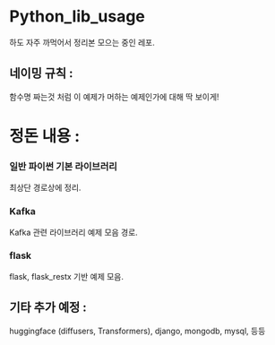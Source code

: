# Python_lib_usage
하도 자주 까먹어서 정리본 모으는 중인 레포.
## 네이밍 규칙 :
함수명 짜는것 처럼 이 예제가 머하는 예제인가에 대해 딱 보이게!

# 정돈 내용 :

### 일반 파이썬 기본 라이브러리 
최상단 경로상에 정리.

### Kafka
Kafka 관련 라이브러리 예제 모음 경로.

### flask
flask, flask_restx 기반 예제 모음.

## 기타 추가 예정 :
huggingface (diffusers, Transformers), django, mongodb, mysql, 등등

